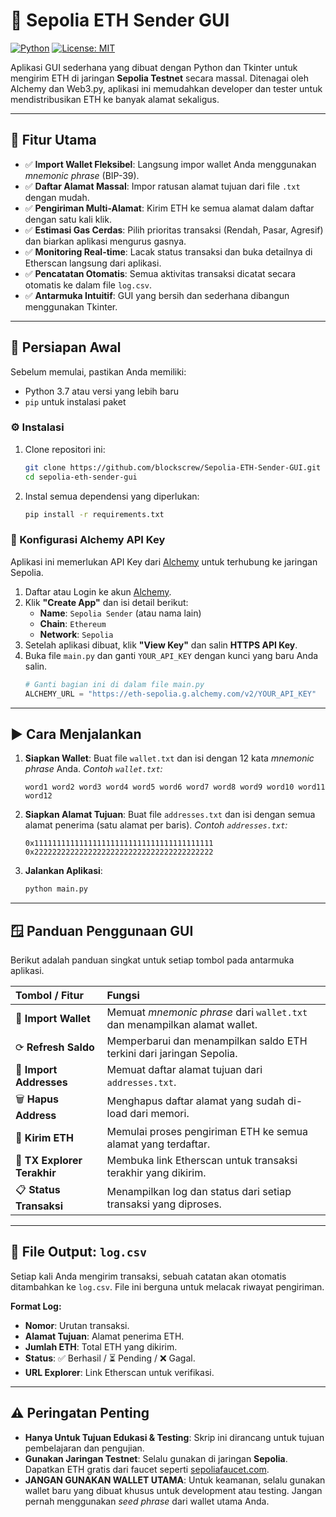 # 💸 Sepolia ETH Sender GUI

[![Python](https://img.shields.io/badge/Python-3.7+-blue.svg)](https://www.python.org/)
[![License: MIT](https://img.shields.io/badge/License-MIT-yellow.svg)](https://opensource.org/licenses/MIT)

Aplikasi GUI sederhana yang dibuat dengan Python dan Tkinter untuk mengirim ETH di jaringan **Sepolia Testnet** secara massal. Ditenagai oleh Alchemy dan Web3.py, aplikasi ini memudahkan developer dan tester untuk mendistribusikan ETH ke banyak alamat sekaligus.


---

## 🚀 Fitur Utama

- ✅ **Import Wallet Fleksibel**: Langsung impor wallet Anda menggunakan *mnemonic phrase* (BIP-39).
- ✅ **Daftar Alamat Massal**: Impor ratusan alamat tujuan dari file `.txt` dengan mudah.
- ✅ **Pengiriman Multi-Alamat**: Kirim ETH ke semua alamat dalam daftar dengan satu kali klik.
- ✅ **Estimasi Gas Cerdas**: Pilih prioritas transaksi (Rendah, Pasar, Agresif) dan biarkan aplikasi mengurus gasnya.
- ✅ **Monitoring Real-time**: Lacak status transaksi dan buka detailnya di Etherscan langsung dari aplikasi.
- ✅ **Pencatatan Otomatis**: Semua aktivitas transaksi dicatat secara otomatis ke dalam file `log.csv`.
- ✅ **Antarmuka Intuitif**: GUI yang bersih dan sederhana dibangun menggunakan Tkinter.

---

## 🔧 Persiapan Awal

Sebelum memulai, pastikan Anda memiliki:
- Python 3.7 atau versi yang lebih baru
- `pip` untuk instalasi paket

### ⚙️ Instalasi

1.  Clone repositori ini:
    ```bash
    git clone https://github.com/blockscrew/Sepolia-ETH-Sender-GUI.git
    cd sepolia-eth-sender-gui
    ```

2.  Instal semua dependensi yang diperlukan:
    ```bash
    pip install -r requirements.txt
    ```

### 🔑 Konfigurasi Alchemy API Key

Aplikasi ini memerlukan API Key dari [Alchemy](https://alchemy.com) untuk terhubung ke jaringan Sepolia.

1.  Daftar atau Login ke akun [Alchemy](https://alchemy.com).
2.  Klik **"Create App"** dan isi detail berikut:
    -   **Name**: `Sepolia Sender` (atau nama lain)
    -   **Chain**: `Ethereum`
    -   **Network**: `Sepolia`
3.  Setelah aplikasi dibuat, klik **"View Key"** dan salin **HTTPS API Key**.
4.  Buka file `main.py` dan ganti `YOUR_API_KEY` dengan kunci yang baru Anda salin.
    ```python
    # Ganti bagian ini di dalam file main.py
    ALCHEMY_URL = "https://eth-sepolia.g.alchemy.com/v2/YOUR_API_KEY"
    ```

---

## ▶️ Cara Menjalankan

1.  **Siapkan Wallet**: Buat file `wallet.txt` dan isi dengan 12 kata *mnemonic phrase* Anda.
    *Contoh `wallet.txt`:*
    ```
    word1 word2 word3 word4 word5 word6 word7 word8 word9 word10 word11 word12
    ```

2.  **Siapkan Alamat Tujuan**: Buat file `addresses.txt` dan isi dengan semua alamat penerima (satu alamat per baris).
    *Contoh `addresses.txt`:*
    ```
    0x1111111111111111111111111111111111111111
    0x2222222222222222222222222222222222222222
    ```

3.  **Jalankan Aplikasi**:
    ```bash
    python main.py
    ```

---

## 🪟 Panduan Penggunaan GUI

Berikut adalah panduan singkat untuk setiap tombol pada antarmuka aplikasi.

| Tombol / Fitur | Fungsi |
| :--- | :--- |
| 📂 **Import Wallet** | Memuat *mnemonic phrase* dari `wallet.txt` dan menampilkan alamat wallet. |
| ⟳ **Refresh Saldo** | Memperbarui dan menampilkan saldo ETH terkini dari jaringan Sepolia. |
| 📂 **Import Addresses** | Memuat daftar alamat tujuan dari `addresses.txt`. |
| 🗑️ **Hapus Address** | Menghapus daftar alamat yang sudah di-load dari memori. |
| 💸 **Kirim ETH** | Memulai proses pengiriman ETH ke semua alamat yang terdaftar. |
| 🔗 **TX Explorer Terakhir** | Membuka link Etherscan untuk transaksi terakhir yang dikirim. |
| 📋 **Status Transaksi** | Menampilkan log dan status dari setiap transaksi yang diproses. |

---

## 📜 File Output: `log.csv`

Setiap kali Anda mengirim transaksi, sebuah catatan akan otomatis ditambahkan ke `log.csv`. File ini berguna untuk melacak riwayat pengiriman.

**Format Log:**
- **Nomor**: Urutan transaksi.
- **Alamat Tujuan**: Alamat penerima ETH.
- **Jumlah ETH**: Total ETH yang dikirim.
- **Status**: ✅ Berhasil / ⏳ Pending / ❌ Gagal.
- **URL Explorer**: Link Etherscan untuk verifikasi.

---

## ⚠️ Peringatan Penting

-   **Hanya Untuk Tujuan Edukasi & Testing**: Skrip ini dirancang untuk tujuan pembelajaran dan pengujian.
-   **Gunakan Jaringan Testnet**: Selalu gunakan di jaringan **Sepolia**. Dapatkan ETH gratis dari faucet seperti [sepoliafaucet.com](https://sepoliafaucet.com).
-   **JANGAN GUNAKAN WALLET UTAMA**: Untuk keamanan, selalu gunakan wallet baru yang dibuat khusus untuk development atau testing. Jangan pernah menggunakan *seed phrase* dari wallet utama Anda.
